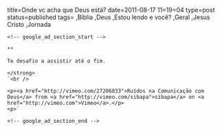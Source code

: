 title=Onde vc acha que Deus está?
date=2011-08-17 11=19=04
type=post
status=published
tags=
,Bíblia
,Deus
,Estou lendo e você?
,Geral
,Jesus Cristo
,Jornada
~~~~~~
<!-- google_ad_section_start -->

** 

Te desafio a assistir até o fim.

</strong>  
`<br />

<p><a href="http://vimeo.com/27206833">Ruídos na Comunicação com Deus</a> from <a href="http://vimeo.com/sibapa">sibapa</a> on <a href="http://vimeo.com">Vimeo</a>.</p>
<p>`

<!-- google_ad_section_end -->